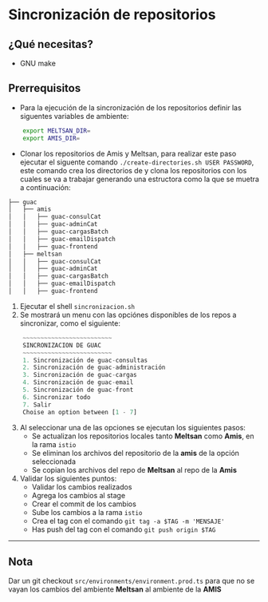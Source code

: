 # Sincronización de repositorios

## ¿Qué necesitas?
- GNU make

## Prerrequisitos
- Para la ejecución de la sincronización de los repositorios definir las siguentes variables de ambiente:
```bash
    export MELTSAN_DIR=
    export AMIS_DIR=
```

- Clonar los repositorios de Amis y Meltsan, para realizar este paso ejecutar el siguente comando `./create-directories.sh USER PASSWORD`, este comando crea los directorios de y clona los repositorios con los cuales se va a trabajar generando una estructora como la que se muetra a continuación:

```bash
├── guac
│   ├── amis
│   │   ├── guac-consulCat
│   │   ├── guac-adminCat
│   │   ├── guac-cargasBatch
│   │   ├── guac-emailDispatch
│   │   ├── guac-frontend
│   ├── meltsan
│   │   ├── guac-consulCat
│   │   ├── guac-adminCat
│   │   ├── guac-cargasBatch
│   │   ├── guac-emailDispatch
│   │   ├── guac-frontend
```

1. Ejecutar el shell `sincronizacion.sh`
2. Se mostrará un menu con las opciónes disponibles de los repos a sincronizar, como el siguiente:
```js
    ~~~~~~~~~~~~~~~~~~~~~~~~~
    SINCRONIZACION DE GUAC
    ~~~~~~~~~~~~~~~~~~~~~~~~~
    1. Sincronización de guac-consultas
    2. Sincronización de guac-administración
    3. Sincronización de guac-cargas
    4. Sincronización de guac-email
    5. Sincronización de guac-front
    6. Sincronizar todo
    7. Salir
    Choise an option between [1 - 7]
```

3. Al seleccionar una de las opciones se ejecutan los siguientes pasos:
    - Se actualizan los repositorios locales tanto **Meltsan** como **Amis**, en la rama `istio`
    - Se eliminan los archivos del repositorio de la **amis** de la opción seleccionada
    - Se copian los archivos del repo de **Meltsan** al repo de la **Amis**
4. Validar los siguientes puntos:
    - Validar los cambios realizados
    - Agrega los cambios al stage
    - Crear el commit de los cambios
    - Sube los cambios a la rama `istio`
    - Crea el tag con el comando `git tag -a $TAG -m 'MENSAJE'`
    - Has push del tag con el comando `git push origin $TAG`

---

## Nota 

Dar un git checkout `src/environments/environment.prod.ts` para que no se vayan los cambios del ambiente **Meltsan** al ambiente de la **AMIS**